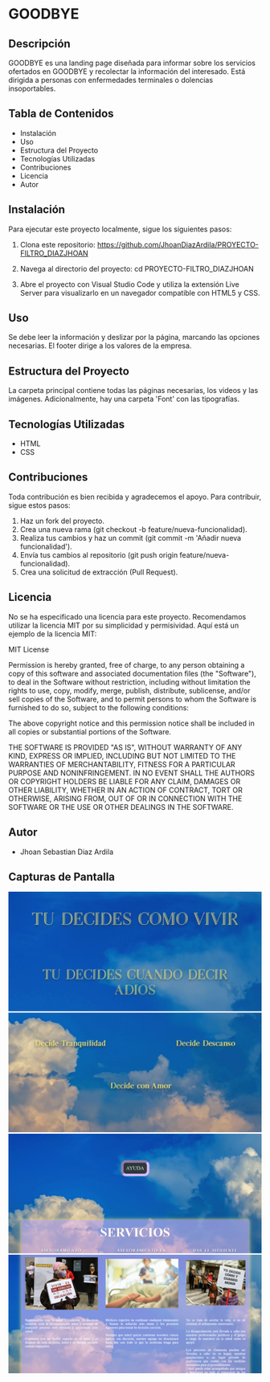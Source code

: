 # GOODBYE

## Descripción

GOODBYE es una landing page diseñada para informar sobre los servicios ofertados en GOODBYE y recolectar la información del interesado. Está dirigida a personas con enfermedades terminales o dolencias insoportables.

## Tabla de Contenidos

- Instalación
- Uso
- Estructura del Proyecto
- Tecnologías Utilizadas
- Contribuciones
- Licencia
- Autor

## Instalación

Para ejecutar este proyecto localmente, sigue los siguientes pasos:

1. Clona este repositorio:
   https://github.com/JhoanDiazArdila/PROYECTO-FILTRO_DIAZJHOAN

2. Navega al directorio del proyecto:
   cd PROYECTO-FILTRO_DIAZJHOAN

3. Abre el proyecto con Visual Studio Code y utiliza la extensión Live Server para visualizarlo en un navegador compatible con HTML5 y CSS.

## Uso

Se debe leer la información y deslizar por la página, marcando las opciones necesarias. El footer dirige a los valores de la empresa.

## Estructura del Proyecto

La carpeta principal contiene todas las páginas necesarias, los videos y las imágenes. Adicionalmente, hay una carpeta 'Font' con las tipografías.

## Tecnologías Utilizadas

- HTML
- CSS

## Contribuciones

Toda contribución es bien recibida y agradecemos el apoyo. Para contribuir, sigue estos pasos:

1. Haz un fork del proyecto.
2. Crea una nueva rama (git checkout -b feature/nueva-funcionalidad).
3. Realiza tus cambios y haz un commit (git commit -m 'Añadir nueva funcionalidad').
4. Envía tus cambios al repositorio (git push origin feature/nueva-funcionalidad).
5. Crea una solicitud de extracción (Pull Request).

## Licencia

No se ha especificado una licencia para este proyecto. Recomendamos utilizar la licencia MIT por su simplicidad y permisividad. Aquí está un ejemplo de la licencia MIT:

MIT License

Permission is hereby granted, free of charge, to any person obtaining a copy
of this software and associated documentation files (the "Software"), to deal
in the Software without restriction, including without limitation the rights
to use, copy, modify, merge, publish, distribute, sublicense, and/or sell
copies of the Software, and to permit persons to whom the Software is
furnished to do so, subject to the following conditions:

The above copyright notice and this permission notice shall be included in all
copies or substantial portions of the Software.

THE SOFTWARE IS PROVIDED "AS IS", WITHOUT WARRANTY OF ANY KIND, EXPRESS OR
IMPLIED, INCLUDING BUT NOT LIMITED TO THE WARRANTIES OF MERCHANTABILITY,
FITNESS FOR A PARTICULAR PURPOSE AND NONINFRINGEMENT. IN NO EVENT SHALL THE
AUTHORS OR COPYRIGHT HOLDERS BE LIABLE FOR ANY CLAIM, DAMAGES OR OTHER
LIABILITY, WHETHER IN AN ACTION OF CONTRACT, TORT OR OTHERWISE, ARISING FROM,
OUT OF OR IN CONNECTION WITH THE SOFTWARE OR THE USE OR OTHER DEALINGS IN THE
SOFTWARE.

## Autor

- Jhoan Sebastian Diaz Ardila

## Capturas de Pantalla

![Screenshot 1](./PROYECTO-FILTRO_DIAZJHOAN/FotosREADME/Screenshot1.png)
![Screenshot 2](./PROYECTO-FILTRO_DIAZJHOAN/FotosREADME/Screenshot2.png)
![Screenshot 3](./PROYECTO-FILTRO_DIAZJHOAN/FotosREADME/Screenshot3.png)
![Screenshot 4](./PROYECTO-FILTRO_DIAZJHOAN/FotosREADME/Screenshot4.png)

